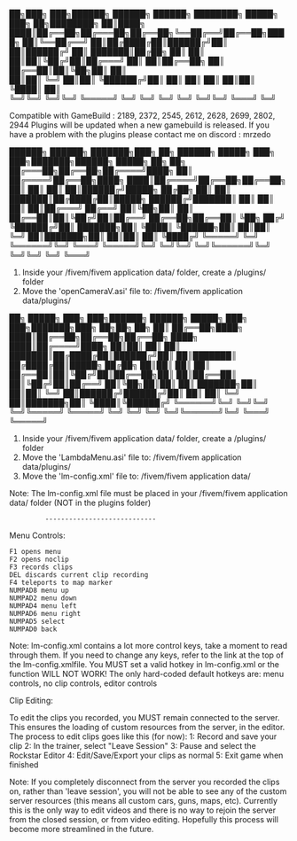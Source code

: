 ██╗███╗   ███╗██████╗  ██████╗ ██████╗ ████████╗ █████╗ ███╗   ██╗████████╗
██║████╗ ████║██╔══██╗██╔═══██╗██╔══██╗╚══██╔══╝██╔══██╗████╗  ██║╚══██╔══╝
██║██╔████╔██║██████╔╝██║   ██║██████╔╝   ██║   ███████║██╔██╗ ██║   ██║   
██║██║╚██╔╝██║██╔═══╝ ██║   ██║██╔══██╗   ██║   ██╔══██║██║╚██╗██║   ██║   
██║██║ ╚═╝ ██║██║     ╚██████╔╝██║  ██║   ██║   ██║  ██║██║ ╚████║   ██║   
╚═╝╚═╝     ╚═╝╚═╝      ╚═════╝ ╚═╝  ╚═╝   ╚═╝   ╚═╝  ╚═╝╚═╝  ╚═══╝   ╚═╝   
                                                                    
Compatible with GameBuild : 2189, 2372, 2545, 2612, 2628, 2699, 2802, 2944
Plugins will be updated when a new gamebuild is released.
If you have a problem with the plugins please contact me on discord : mrzedo


 ██████╗ ██████╗ ███████╗███╗   ██╗     ██████╗ █████╗ ███╗   ███╗███████╗██████╗  █████╗     ██╗   ██╗
██╔═══██╗██╔══██╗██╔════╝████╗  ██║    ██╔════╝██╔══██╗████╗ ████║██╔════╝██╔══██╗██╔══██╗    ██║   ██║
██║   ██║██████╔╝█████╗  ██╔██╗ ██║    ██║     ███████║██╔████╔██║█████╗  ██████╔╝███████║    ██║   ██║
██║   ██║██╔═══╝ ██╔══╝  ██║╚██╗██║    ██║     ██╔══██║██║╚██╔╝██║██╔══╝  ██╔══██╗██╔══██║    ╚██╗ ██╔╝
╚██████╔╝██║     ███████╗██║ ╚████║    ╚██████╗██║  ██║██║ ╚═╝ ██║███████╗██║  ██║██║  ██║     ╚████╔╝ 
 ╚═════╝ ╚═╝     ╚══════╝╚═╝  ╚═══╝     ╚═════╝╚═╝  ╚═╝╚═╝     ╚═╝╚══════╝╚═╝  ╚═╝╚═╝  ╚═╝      ╚═══╝  
                                                                                                       
1. Inside your /fivem/fivem application data/ folder, create a /plugins/ folder
2. Move the 'openCameraV.asi' file to: /fivem/fivem application data/plugins/


██╗      █████╗ ███╗   ███╗██████╗ ██████╗  █████╗     ███╗   ███╗███████╗███╗   ██╗██╗   ██╗
██║     ██╔══██╗████╗ ████║██╔══██╗██╔══██╗██╔══██╗    ████╗ ████║██╔════╝████╗  ██║██║   ██║
██║     ███████║██╔████╔██║██████╔╝██║  ██║███████║    ██╔████╔██║█████╗  ██╔██╗ ██║██║   ██║
██║     ██╔══██║██║╚██╔╝██║██╔══██╗██║  ██║██╔══██║    ██║╚██╔╝██║██╔══╝  ██║╚██╗██║██║   ██║
███████╗██║  ██║██║ ╚═╝ ██║██████╔╝██████╔╝██║  ██║    ██║ ╚═╝ ██║███████╗██║ ╚████║╚██████╔╝
╚══════╝╚═╝  ╚═╝╚═╝     ╚═╝╚═════╝ ╚═════╝ ╚═╝  ╚═╝    ╚═╝     ╚═╝╚══════╝╚═╝  ╚═══╝ ╚═════╝ 
                                                                                            
1. Inside your /fivem/fivem application data/ folder, create a /plugins/ folder
2. Move the 'LambdaMenu.asi' file to: /fivem/fivem application data/plugins/
3. Move the 'lm-config.xml' file to: /fivem/fivem application data/

Note: The lm-config.xml file must be placed in your /fivem/fivem application data/ folder (NOT in the plugins folder)

             ----------------------------

Menu Controls:

    F1 opens menu
    F2 opens noclip
    F3 records clips
    DEL discards current clip recording
    F4 teleports to map marker
    NUMPAD8 menu up
    NUMPAD2 menu down
    NUMPAD4 menu left
    NUMPAD6 menu right
    NUMPAD5 select
    NUMPAD0 back

Note: lm-config.xml contains a lot more control keys, take a moment to read through them. If you need to change any keys, refer to the link at the top of the lm-config.xmlfile.
You MUST set a valid hotkey in lm-config.xml or the function WILL NOT WORK! 
The only hard-coded default hotkeys are:  menu controls, no clip controls, editor controls

Clip Editing:

To edit the clips you recorded, you MUST remain connected to the server. This ensures the loading of custom
resources from the server, in the editor. The process to edit clips goes like this (for now):
1: Record and save your clip
2: In the trainer, select "Leave Session"
3: Pause and select the Rockstar Editor
4: Edit/Save/Export your clips as normal
5: Exit game when finished

Note: If you completely disconnect from the server you recorded the clips on, rather than 'leave session',
you will not be able to see any of the custom server resources (this means all custom cars, guns, maps, etc).
Currently this is the only way to edit videos and there is no way to rejoin the server from the closed session,
or from video editing. Hopefully this process will become more streamlined in the future.
